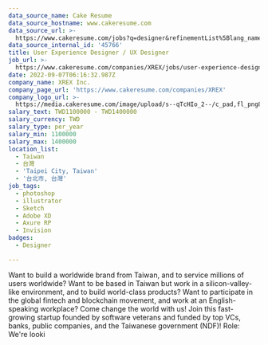 ```yaml
---
data_source_name: Cake Resume
data_source_hostname: www.cakeresume.com
data_source_url: >-
  https://www.cakeresume.com/jobs?q=designer&refinementList%5Blang_name%5D%5B0%5D=English&refinementList%5Bsalary_type%5D=per_year
data_source_internal_id: '45766'
title: User Experience Designer / UX Designer
job_url: >-
  https://www.cakeresume.com/companies/XREX/jobs/user-experience-designer-ux-designer
date: 2022-09-07T06:16:32.987Z
company_name: XREX Inc.
company_page_url: 'https://www.cakeresume.com/companies/XREX'
company_logo_url: >-
  https://media.cakeresume.com/image/upload/s--qTcHIo_2--/c_pad,fl_png8,h_200,w_200/v1645695747/z4gavek3c9rsgphbrywd.png
salary_text: TWD1100000 - TWD1400000
salary_currency: TWD
salary_type: per_year
salary_min: 1100000
salary_max: 1400000
location_list:
  - Taiwan
  - 台灣
  - 'Taipei City, Taiwan'
  - '台北市, 台灣'
job_tags:
  - photoshop
  - illustrator
  - Sketch
  - Adobe XD
  - Axure RP
  - Invision
badges:
  - Designer

---
```


Want to build a worldwide brand from Taiwan, and to service millions of users worldwide? Want to be based in Taiwan but work in a silicon-valley-like environment, and to build world-class products? Want to participate in the global fintech and blockchain movement, and work at an English-speaking workplace? Come change the world with us! Join this fast-growing startup founded by software veterans and funded by top VCs, banks, public companies, and the Taiwanese government (NDF)! Role: We're looki